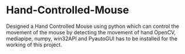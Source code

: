 # Hand-Controlled-Mouse
Designed a Hand Controlled Mouse using python which can control the movement of the mouse by detecting the movement of hand
OpenCV, mediapipe, numpy, win32API and PyautoGUI has to be installed for the working of this project.
